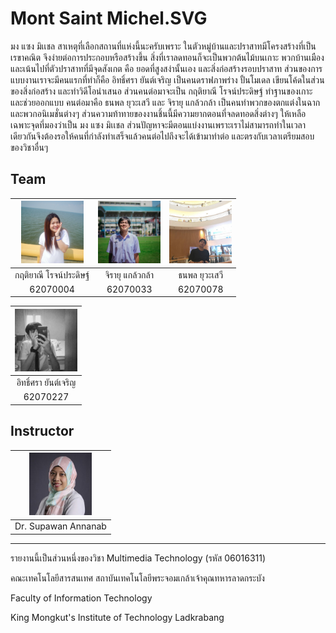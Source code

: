 # Mont Saint Michel.SVG
มง แซง มิเเชล สาเหตุที่เลือกสถานที่แห่งนี้นะครับเพราะ ในตัวหมู่บ้านและปราสาทมีโครงสร้างที่เป็นเรขาคณิต จึงง่ายต่อการประกอบหรือสร้างขึ้น สิ่งที่เราลดทอนก็จะเป็นพวกต้นไม้บนเกาะ พวกบ้านเมือง และเน้นไปที่ตัวปราสาทที่มีจุดสังเกต คือ ยอดที่สูงสง่านั้นเอง และสิ่งก่อสร้างรอบปราสาท ส่วนของการแบบงานเราจะมีคนแรกที่ทำก็คือ อิทธิ์ศรา ยันต์เจริญ เป็นคนดราฟภาพร่าง ปั้นโมเดล เขียนโค้ดในส่วนของสิ่งก่อสร้าง และทำวิดีโอนำเสนอ ส่วนคนต่อมาจะเป็น กฤติยาณี โรจน์ประดิษฐ์ ทำฐานของเกาะ และช่วยออกแบบ คนต่อมาคือ ธนพล ยุวะเสวี และ จิรายุ แกล้วกล้า เป็นคนทำพวกของตกแต่งในฉาก และพวกอนิเมชั่นต่างๆ ส่วนความท้าทายของงานชิ้นนี้มีความยากตอนที่จลดทอดสิ่งต่างๆ ให้เหลือเฉพาะจุดที่มองว่าเป็น มง แซง มิเเชล ส่วนปัญหาจะมีตอนแบ่งงานเพราะเราไม่สามารถทำในเวลาเดียวกันจึงต้องรอให้คนที่กำลังทำเสร็จแล้วคนต่อไปถึงจะได้เข้ามาทำต่อ และตรงกับเวลาเตรียมสอบของวิชาอื่นๆ

## Team
| <img src="https://github.com/lanzelotx/SVG-Mont-Saint-Michel/blob/master/img/004.jpg" width="100" height="100"> | <img src="https://github.com/lanzelotx/SVG-Mont-Saint-Michel/blob/master/img/033.jpg" width="100" height="100"> | <img src="https://github.com/lanzelotx/SVG-Mont-Saint-Michel/blob/master/img/078.jpg" width="100" height="100"> |
| :------------: | :------------: | :------------: |
| กฤติยาณี โรจน์ประดิษฐ์ | จิรายุ แกล้วกล้า | ธนพล ยุวะเสวี |
| 62070004 | 62070033 | 62070078 |

| <img src="https://github.com/lanzelotx/SVG-Mont-Saint-Michel/blob/master/img/227.jpg" width="100" height="100"> |
| :------------: |
| อิทธิ์ศรา ยันต์เจริญ |
| 62070227 |

## Instructor
| <img src="https://github.com/lanzelotx/SVG-Mont-Saint-Michel/blob/master/img/spw.jpg" width="100" height="100"> |
| :------------: |
| Dr. Supawan Annanab |
------------

รายงานนี้เป็นส่วนหนึ่งของวิชา Multimedia Technology (รหัส 06016311)

คณะเทคโนโลยีสารสนเทศ สถาบันเทคโนโลยีพระจอมเกล้าเจ้าคุณทหารลาดกระบัง

Faculty of Information Technology

King Mongkut's Institute of Technology Ladkrabang

